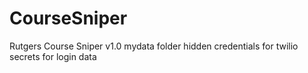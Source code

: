 # CourseSniper
Rutgers Course Sniper v1.0
mydata folder hidden 
credentials for twilio 
secrets for login data
